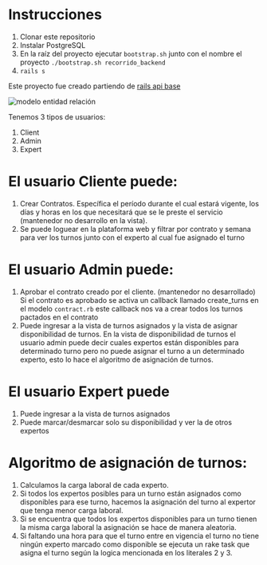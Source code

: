 # Instrucciones

1. Clonar este repositorio
1. Instalar PostgreSQL
1. En la raíz del proyecto ejecutar `bootstrap.sh` junto con el nombre el proyecto `./bootstrap.sh recorrido_backend`
1. `rails s`

Este proyecto fue creado partiendo de [rails api base](https://github.com/rootstrap/rails_api_base)

![modelo entidad relación](https://res.cloudinary.com/job-run/image/upload/v1660882522/Captura_de_Pantalla_2022-08-18_a_la_s_11.14.43_p._m._qyn3mu.png)

Tenemos 3 tipos de usuarios:
1. Client
2. Admin
3. Expert

# El usuario Cliente puede:
1. Crear Contratos. Específica el período durante el cual estará vigente, los días y horas en los que necesitará que se le preste el servicio (mantenedor no desarrollo en la vista).
2. Se puede loguear en la plataforma web y filtrar por contrato y semana para ver los turnos junto con el experto al cual fue asignado el turno


# El usuario Admin puede:
1. Aprobar el contrato creado por el cliente. (mantenedor no desarrollado)
    Si el contrato es aprobado se activa un callback llamado create_turns en el modelo ```contract.rb``` este callback nos va a crear todos los turnos pactados en el contrato
2. Puede ingresar a la vista de turnos asignados y la vista de asignar disponibilidad de turnos. En la vista de disponibilidad de turnos el usuario admin puede decir cuales expertos están disponibles para determinado turno pero no puede asignar el turno a un determinado experto, esto lo hace el algoritmo de asignación de turnos.

# El usuario Expert puede
1. Puede ingresar a la vista de turnos asignados
2. Puede marcar/desmarcar solo su disponibilidad y ver la de otros expertos

# Algoritmo de asignación de turnos:
 1. Calculamos la carga laboral de cada experto.
 2. Si todos los expertos posibles para un turno están asignados como disponibles para ese turno, hacemos la asignación del turno al expertor que tenga menor carga laboral.
 3. Si se encuentra que todos los expertos disponibles para un turno tienen la misma carga laboral la asignación se hace de manera aleatoria. 
 4. Si faltando una hora para que el turno entre en vigencia el turno no tiene ningún experto marcado como disponible se ejecuta un rake task que asigna el turno según la logica mencionada en los literales 2 y 3.

